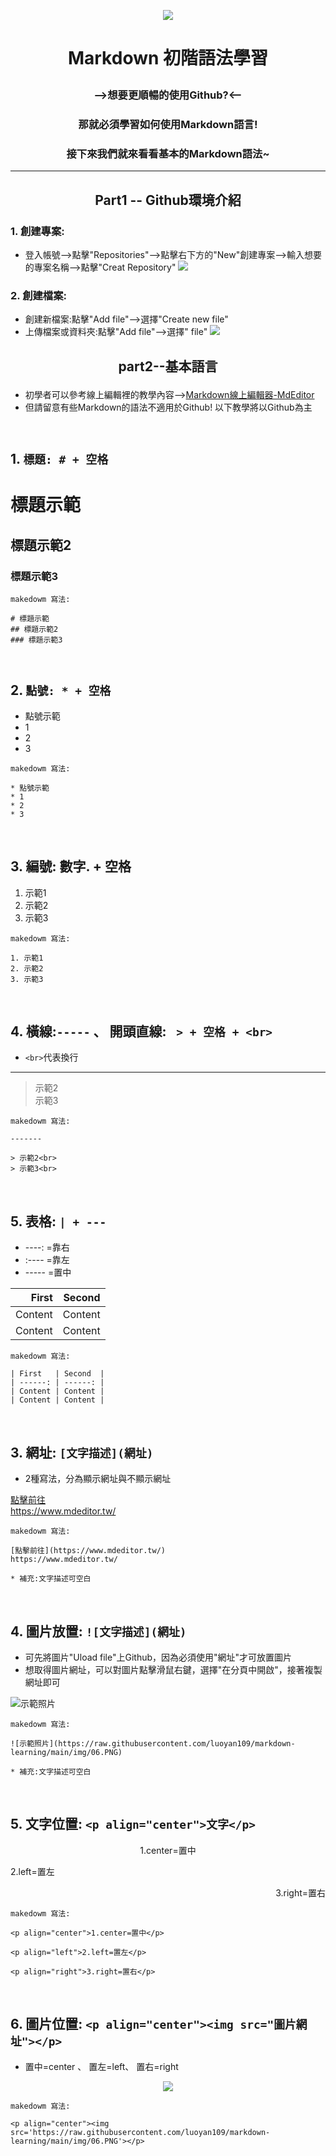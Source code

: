 
<p align="center"><img src='https://raw.githubusercontent.com/luoyan109/markdown-learning/main/img/06.PNG'></p>

# <p align="center"> Markdown 初階語法學習</p>
### <p align="center"> -->想要更順暢的使用Github?<--</p>
### <p align="center"> 那就必須學習如何使用Markdown語言!</p>
### <p align="center"> 接下來我們就來看看基本的Markdown語法~</p>

----------
## <p align="center"> Part1 -- Github環境介紹</p>
### 1. 創建專案:
 * 登入帳號-->點擊"Repositories"-->點擊右下方的"New"創建專案-->輸入想要的專案名稱-->點擊"Creat Repository"
![](https://raw.githubusercontent.com/luoyan109/markdown-learning/main/img/066.PNG)
### 2. 創建檔案:
 * 創建新檔案:點擊"Add file"-->選擇"Create new file"
 * 上傳檔案或資料夾:點擊"Add file"-->選擇" file"
![](https://raw.githubusercontent.com/luoyan109/markdown-learning/main/img/061.PNG)
## <p align="center"> part2--基本語言</p>

* 初學者可以參考線上編輯裡的教學內容-->[Markdown線上編輯器-MdEditor](https://www.mdeditor.tw/)
* 但請留意有些Markdown的語法不適用於Github! 以下教學將以Github為主
<p><br></p>

## 1. `標題: # + 空格`
# 標題示範
## 標題示範2
### 標題示範3
```
makedowm 寫法:

# 標題示範
## 標題示範2
### 標題示範3
```
<p><br></p>

## 2. `點號: * + 空格`
* 點號示範
* 1
* 2
* 3
```
makedowm 寫法:

* 點號示範
* 1
* 2
* 3
```
<p><br></p>

## 3. 編號: 數字. + 空格

1. 示範1
2. 示範2
3. 示範3

```
makedowm 寫法:

1. 示範1
2. 示範2
3. 示範3
```
<p><br></p>

## 4. 橫線:```-----``` 、 開頭直線: ``` > + 空格 + <br>```

* ```<br>```代表換行

-------

> 示範2<br>
> 示範3<br>

```
makedowm 寫法:

-------

> 示範2<br>
> 示範3<br>
```
<p><br></p>

## 5. 表格: `| + ---`

* ----: =靠右
* :---- =靠左
* ----- =置中

| First   | Second  |
| ------: | ------: |
| Content | Content |
| Content | Content |

```
makedowm 寫法:

| First   | Second  |
| ------: | ------: |
| Content | Content |
| Content | Content |
```
<p><br></p>

## 3. 網址: ```[文字描述](網址)``` 

* 2種寫法，分為顯示網址與不顯示網址

[點擊前往](https://www.mdeditor.tw/)<br>
https://www.mdeditor.tw/
```
makedowm 寫法: 

[點擊前往](https://www.mdeditor.tw/)
https://www.mdeditor.tw/

* 補充:文字描述可空白
```
<p><br></p>

## 4. 圖片放置: ```![文字描述](網址)```

* 可先將圖片"Uload file"上Github，因為必須使用"網址"才可放置圖片
* 想取得圖片網址，可以對圖片點擊滑鼠右鍵，選擇"在分頁中開啟"，接著複製網址即可

![示範照片](https://raw.githubusercontent.com/luoyan109/markdown-learning/main/img/06.PNG)

```
makedowm 寫法: 

![示範照片](https://raw.githubusercontent.com/luoyan109/markdown-learning/main/img/06.PNG)

* 補充:文字描述可空白
```
<p><br></p>

## 5. 文字位置: ```<p align="center">文字</p>```

<p align="center">1.center=置中</p>

<p align="left">2.left=置左</p>

<p align="right">3.right=置右</p>

```
makedowm 寫法: 

<p align="center">1.center=置中</p>

<p align="left">2.left=置左</p>

<p align="right">3.right=置右</p>

```
<p><br></p>

## 6. 圖片位置: ```<p align="center"><img src="圖片網址"></p>```
* 置中=center 、 置左=left、 置右=right
<p align="center"><img src='https://raw.githubusercontent.com/luoyan109/markdown-learning/main/img/06.PNG'></p>

```
makedowm 寫法: 

<p align="center"><img src='https://raw.githubusercontent.com/luoyan109/markdown-learning/main/img/06.PNG'></p>

```
